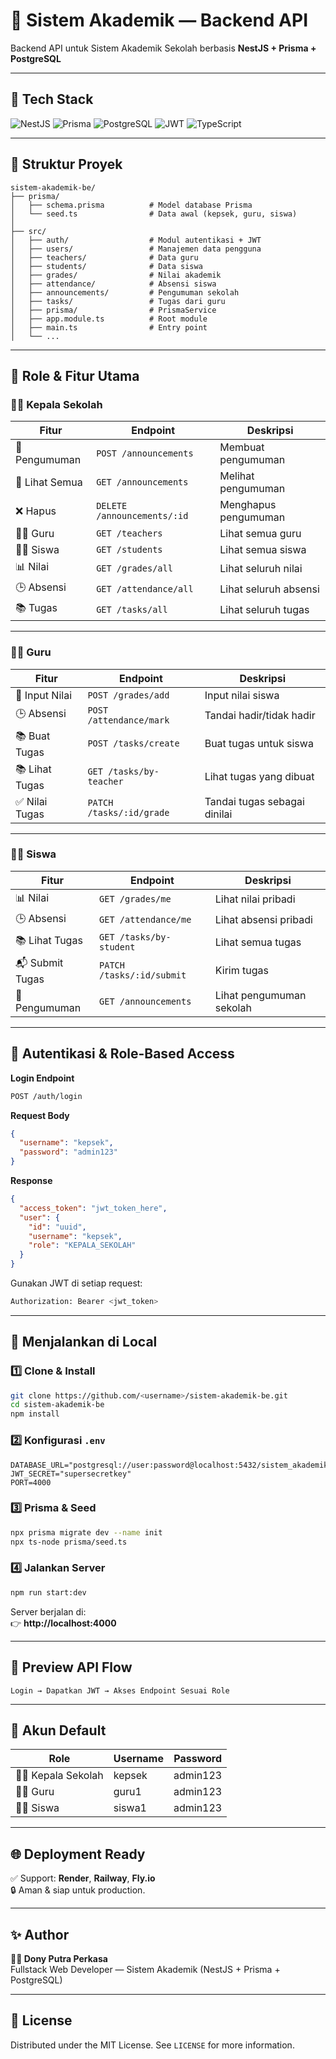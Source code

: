 # 🏫 **Sistem Akademik — Backend API**
Backend API untuk Sistem Akademik Sekolah berbasis **NestJS + Prisma + PostgreSQL**

---

## 🚀 **Tech Stack**
![NestJS](https://img.shields.io/badge/NestJS-E0234E?logo=nestjs&logoColor=white)
![Prisma](https://img.shields.io/badge/Prisma-2D3748?logo=prisma&logoColor=white)
![PostgreSQL](https://img.shields.io/badge/PostgreSQL-316192?logo=postgresql&logoColor=white)
![JWT](https://img.shields.io/badge/JWT-000000?logo=jsonwebtokens&logoColor=white)
![TypeScript](https://img.shields.io/badge/TypeScript-3178C6?logo=typescript&logoColor=white)

---

## 🧱 **Struktur Proyek**
```
sistem-akademik-be/
├── prisma/
│   ├── schema.prisma          # Model database Prisma
│   └── seed.ts                # Data awal (kepsek, guru, siswa)
│
├── src/
│   ├── auth/                  # Modul autentikasi + JWT
│   ├── users/                 # Manajemen data pengguna
│   ├── teachers/              # Data guru
│   ├── students/              # Data siswa
│   ├── grades/                # Nilai akademik
│   ├── attendance/            # Absensi siswa
│   ├── announcements/         # Pengumuman sekolah
│   ├── tasks/                 # Tugas dari guru
│   ├── prisma/                # PrismaService
│   ├── app.module.ts          # Root module
│   ├── main.ts                # Entry point
│   └── ...
```

---

## 🧭 **Role & Fitur Utama**

### 🧑‍💼 Kepala Sekolah
| Fitur | Endpoint | Deskripsi |
|-------|-----------|-----------|
| 📢 Pengumuman | `POST /announcements` | Membuat pengumuman |
| 📢 Lihat Semua | `GET /announcements` | Melihat pengumuman |
| ❌ Hapus | `DELETE /announcements/:id` | Menghapus pengumuman |
| 👨‍🏫 Guru | `GET /teachers` | Lihat semua guru |
| 👨‍🎓 Siswa | `GET /students` | Lihat semua siswa |
| 📊 Nilai | `GET /grades/all` | Lihat seluruh nilai |
| 🕒 Absensi | `GET /attendance/all` | Lihat seluruh absensi |
| 📚 Tugas | `GET /tasks/all` | Lihat seluruh tugas |

---

### 👨‍🏫 Guru
| Fitur | Endpoint | Deskripsi |
|-------|-----------|-----------|
| 📝 Input Nilai | `POST /grades/add` | Input nilai siswa |
| 🕒 Absensi | `POST /attendance/mark` | Tandai hadir/tidak hadir |
| 📚 Buat Tugas | `POST /tasks/create` | Buat tugas untuk siswa |
| 📚 Lihat Tugas | `GET /tasks/by-teacher` | Lihat tugas yang dibuat |
| ✅ Nilai Tugas | `PATCH /tasks/:id/grade` | Tandai tugas sebagai dinilai |

---

### 👨‍🎓 Siswa
| Fitur | Endpoint | Deskripsi |
|-------|-----------|-----------|
| 📊 Nilai | `GET /grades/me` | Lihat nilai pribadi |
| 🕒 Absensi | `GET /attendance/me` | Lihat absensi pribadi |
| 📚 Lihat Tugas | `GET /tasks/by-student` | Lihat semua tugas |
| 📬 Submit Tugas | `PATCH /tasks/:id/submit` | Kirim tugas |
| 📢 Pengumuman | `GET /announcements` | Lihat pengumuman sekolah |

---

## 🔐 **Autentikasi & Role-Based Access**

**Login Endpoint**
```bash
POST /auth/login
```
**Request Body**
```json
{
  "username": "kepsek",
  "password": "admin123"
}
```

**Response**
```json
{
  "access_token": "jwt_token_here",
  "user": {
    "id": "uuid",
    "username": "kepsek",
    "role": "KEPALA_SEKOLAH"
  }
}
```

Gunakan JWT di setiap request:
```bash
Authorization: Bearer <jwt_token>
```

---

## 🧪 **Menjalankan di Local**

### 1️⃣ Clone & Install
```bash
git clone https://github.com/<username>/sistem-akademik-be.git
cd sistem-akademik-be
npm install
```

### 2️⃣ Konfigurasi `.env`
```env
DATABASE_URL="postgresql://user:password@localhost:5432/sistem_akademik"
JWT_SECRET="supersecretkey"
PORT=4000
```

### 3️⃣ Prisma & Seed
```bash
npx prisma migrate dev --name init
npx ts-node prisma/seed.ts
```

### 4️⃣ Jalankan Server
```bash
npm run start:dev
```
Server berjalan di:  
👉 **http://localhost:4000**

---

## 🧭 **Preview API Flow**
```text
Login → Dapatkan JWT → Akses Endpoint Sesuai Role
```

---

## 🧱 **Akun Default**
| Role | Username | Password |
|------|-----------|-----------|
| 🧑‍💼 Kepala Sekolah | kepsek | admin123 |
| 👨‍🏫 Guru | guru1 | admin123 |
| 👨‍🎓 Siswa | siswa1 | admin123 |

---

## 🌐 **Deployment Ready**
✅ Support: **Render**, **Railway**, **Fly.io**  
🔒 Aman & siap untuk production.

---

## ✨ **Author**
**👨‍💻 Dony Putra Perkasa**  
Fullstack Web Developer — Sistem Akademik (NestJS + Prisma + PostgreSQL)

---

## 📄 **License**
Distributed under the MIT License. See `LICENSE` for more information.